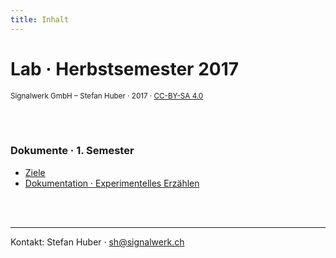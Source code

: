 ```yaml
---
title: Inhalt
---
```

# Lab · Herbstsemester 2017
<small>Signalwerk GmbH – Stefan Huber · 2017 · [CC-BY-SA 4.0](https://creativecommons.org/licenses/by-sa/4.0/)</small>

<br>
<br>

### Dokumente · 1. Semester
* [Ziele](/ziele/)
* [Dokumentation · Experimentelles Erzählen](/exercise-exp-story/)



<br>
<br>



<hr>

Kontakt:
Stefan Huber · sh@signalwerk.ch

</script>
